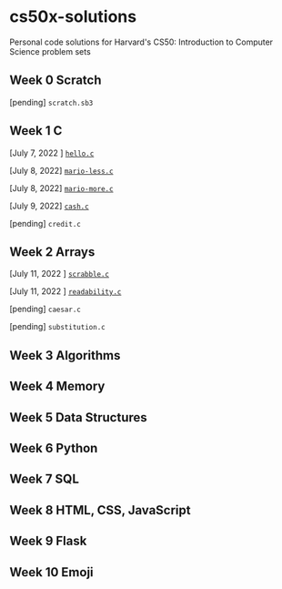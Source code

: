 # cs50x-solutions
Personal code solutions for Harvard's CS50: Introduction to Computer Science problem sets

## Week 0 Scratch  

[pending] ``scratch.sb3`` 

## Week 1 C  

[July 7, 2022 ] [``hello.c``](https://cs50.harvard.edu/x/2022/psets/1/hello/)

[July 8, 2022] [``mario-less.c``](https://cs50.harvard.edu/x/2022/psets/1/mario/less/) 

[July 8, 2022] [``mario-more.c``](https://cs50.harvard.edu/x/2022/psets/1/mario/more/)

[July 9, 2022] [``cash.c``](https://cs50.harvard.edu/x/2022/psets/1/cash/)

[pending] ``credit.c`` 

## Week 2 Arrays  

[July 11, 2022 ] [``scrabble.c``](https://cs50.harvard.edu/x/2022/labs/2/)

[July 11, 2022 ] [``readability.c``](https://cs50.harvard.edu/x/2022/psets/2/readability/)

[pending] ``caesar.c``

[pending] ``substitution.c``

  ## Week 3 Algorithms  
## Week 4 Memory  
## Week 5 Data Structures  
## Week 6 Python  
## Week 7 SQL  
## Week 8 HTML, CSS, JavaScript  
## Week 9 Flask  
## Week 10 Emoji  
